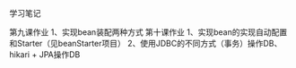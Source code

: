 学习笔记

第九课作业
 1、实现bean装配两种方式
第十课作业
 1、实现bean的实现自动配置和Starter（见beanStarter项目）
 2、使用JDBC的不同方式（事务）操作DB、hikari + JPA操作DB